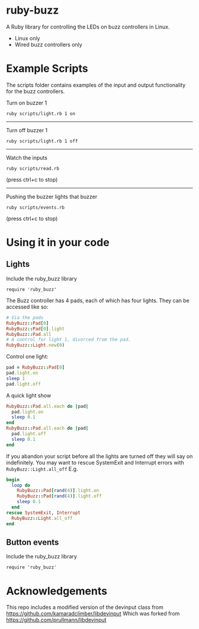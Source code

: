 ruby-buzz
==========

A Ruby library for controlling the LEDs on buzz controllers in Linux.

* Linux only
* Wired buzz controllers only

Example Scripts
===============

The scripts folder contains examples of the input and output
functionality for the buzz controllers.

Turn on buzzer 1

`ruby scripts/light.rb 1 on`

-------------

Turn off buzzer 1

`ruby scripts/light.rb 1 off`

-------------

Watch the inputs

`ruby scripts/read.rb`

(press ctrl+c to stop)

-------------

Pushing the buzzer lights that buzzer 

`ruby scripts/events.rb`

(press ctrl+c to stop)


Using it in your code
=====================

Lights
------

Include the ruby_buzz library

`require 'ruby_buzz'`

The Buzz controller has 4 pads, each of which has four lights.
They can be accessed like so:

```ruby
# Via the pads
RubyBuzz::Pad[0]
RubyBuzz::Pad[0].light
RubyBuzz::Pad.all
# A control for light 1, divorced from the pad.
RubyBuzz::Light.new(0)
```

Control one light:

```ruby
pad = RubyBuzz::Pad[0]
pad.light.on
sleep 1
pad.light.off
```

A quick light show

```ruby
RubyBuzz::Pad.all.each do |pad|
  pad.light.on
  sleep 0.1
end 
RubyBuzz::Pad.all.each do |pad|
  pad.light.off
  sleep 0.1
end 
```

If you abandon your script before all the lights are turned off they
will say on indefinitely. You may want to rescue SystemExit and Interrupt
errors with `RubyBuzz::Light.all_off` E.g.

```ruby
begin
  loop do
    RubyBuzz::Pad[rand(4)].light.on
    RubyBuzz::Pad[rand(4)].light.off
    sleep 0.1
  end 
rescue SystemExit, Interrupt
  RubyBuzz::Light.all_off
end
```

Button events
-------------

Include the ruby_buzz library

`require 'ruby_buzz'`


Acknowledgements
===============

This repo includes a modified version of the devinput class from
https://github.com/kamaradclimber/libdevinput
Which was forked from
https://github.com/prullmann/libdevinput